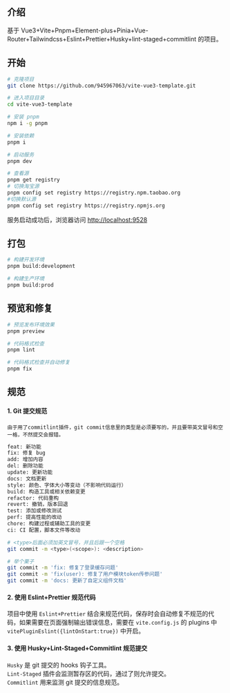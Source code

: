 ## 介绍

基于 Vue3+Vite+Pnpm+Element-plus+Pinia+Vue-Router+Tailwindcss+Eslint+Prettier+Husky+lint-staged+commitlint 的项目。

## 开始

```bash
# 克隆项目
git clone https://github.com/945967063/vite-vue3-template.git

# 进入项目目录
cd vite-vue3-template

# 安装 pnpm
npm i -g pnpm

# 安装依赖
pnpm i

# 启动服务
pnpm dev

```

```bash
# 查看源
pnpm get registry
# 切换淘宝源
pnpm config set registry https://registry.npm.taobao.org
#切换默认源
pnpm config set registry https://registry.npmjs.org
```

服务启动成功后，浏览器访问 [http://localhost:9528](http://localhost:9528)

## 打包

```bash
# 构建开发环境
pnpm build:development

# 构建生产环境
pnpm build:prod
```

## 预览和修复

```bash
# 预览发布环境效果
pnpm preview

# 代码格式检查
pnpm lint

# 代码格式检查并自动修复
pnpm fix
```

## 规范

#### 1. Git 提交规范

`由于用了commitlint插件，git commit信息里的类型是必须要写的，并且要带英文冒号和空一格，不然提交会报错。`

```bash
feat: 新功能
fix: 修复 bug
add: 增加内容
del: 删除功能
update: 更新功能
docs: 文档更新
style: 颜色、字体大小等变动（不影响代码运行）
build: 构造工具或相关依赖变更
refactor: 代码重构
revert: 撤销，版本回退
test: 添加或修改测试
perf: 提高性能的改动
chore: 构建过程或辅助工具的变更
ci: CI 配置，脚本文件等改动
```

```bash
# <type>后面必须加英文冒号，并且后跟一个空格
git commit -m <type>(<scope>): <description>

# 举个栗子
git commit -m 'fix: 修复了登录缓存问题'
git commit -m 'fix(user): 修复了用户模块token传参问题'
git commit -m 'docs: 更新了自定义组件文档'
```

#### 2. 使用 Eslint+Prettier 规范代码

项目中使用 `Eslint+Prettier` 结合来规范代码，保存时会自动修复不规范的代码，如果需要在页面强制输出错误信息，需要在 `vite.config.js` 的 plugins 中`vitePluginEslint({lintOnStart:true})` 中开启。

#### 3. 使用 Husky+Lint-Staged+Commitlint 规范提交

`Husky` 是 git 提交的 hooks 钩子工具。  
`Lint-Staged` 插件会监测暂存区的代码，通过了则允许提交。  
`Commitlint` 用来监测 git 提交的信息规范。
